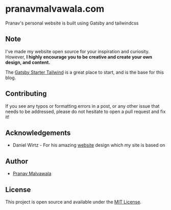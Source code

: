 # pranavmalvawala.com

Pranav's personal website is built using Gatsby and tailwindcss

## Note

I've made my website open source for your inspiration and curiosity. However, **I highly encourage you to be creative and create your own design, and content.**

The [Gatsby Starter Tailwind](https://github.com/taylorbryant/gatsby-starter-tailwind) is a great place to start, and is the base for this blog.

## Contributing

If you see any typos or formatting errors in a post, or any other issue that needs to be addressed, please do not hesitate to open a pull request and fix it!

## Acknowledgements

- Daniel Wirtz - For his amazing [website](https://danielwirtz.com/) design which my site is based on

## Author

- [Pranav Malvawala](https://pranavmalvawala.netlify.app/)

## License

This project is open source and available under the [MIT License](LICENSE).
